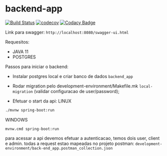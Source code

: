 # backend-app
[![Build Status](https://travis-ci.com/adrsant/backend-app.svg?branch=master)](https://travis-ci.com/adrsant/backend-app)
[![codecov](https://codecov.io/gh/adrsant/backend-app/branch/master/graph/badge.svg)](https://codecov.io/gh/adrsant/backend-app)
[![Codacy Badge](https://api.codacy.com/project/badge/Grade/afc08192c55f42a68151e31f9a96401c)](https://www.codacy.com/manual/adrsant.silva/backend-app?utm_source=github.com&amp;utm_medium=referral&amp;utm_content=adrsant/backend-app&amp;utm_campaign=Badge_Grade)

Link para swagger: `http://localhost:8080/swagger-ui.html`


Requesitos:
- JAVA 11
- POSTGRES


Passos para iniciar o backend:
- Instalar postgres local e criar banco de dados `backend_app`

- Rodar migration pelo development-environment/Makefile.mk `local-migration` (validar configuracao de user/password);

- Efetuar o start da api:
LINUX

```bash
./mvnw spring-boot:run
```

WINDOWS

```
mvnw.cmd spring-boot:run
```


para acessar a api devemos efetuar a autenticacao, temos dois user, client e admin.
todas a request estao mapeadas no projeto postman: `development-environment/back-end_app.postman_collection.json`

